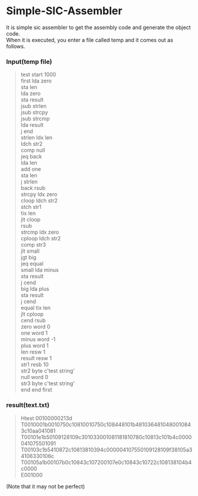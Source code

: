 # Simple-SIC-Assembler

It is simple sic assembler to get the assembly code and generate the object code.  
When it is executed, you enter a file called temp and it comes out as follows.

### Input(temp file)

>test     start   1000  
first    lda     zero  
         sta     len  
         lda     zero  
         sta     result  
         jsub    strlen  
         jsub    strcpy  
         jsub    strcmp  
         lda     result  
         j       end  
strlen   ldx     len  
         ldch    str2  
         comp    null  
         jeq     back  
         lda     len  
         add     one  
         sta     len  
         j       strlen  
back     rsub  
strcpy   ldx     zero  
cloop    ldch    str2  
         stch    str1  
         tix     len  
         jlt     cloop  
         rsub  
strcmp   ldx     zero  
cploop   ldch    str2  
         comp    str3  
         jlt     small  
         jgt     big  
         jeq     equal  
small    lda     minus  
         sta     result  
         j       cend  
big      lda     plus  
         sta     result  
         j       cend  
equal    tix     len  
         jlt     cploop  
cend     rsub  
zero     word    0  
one      word    1  
minus    word    -1  
plus     word    1  
len      resw    1  
result   resw    1  
str1     resb    10  
str2     byte    c'test string'  
null     word    0  
str3     byte    c'test string'  
end      end     first  

### result(text.txt)

>Htest 00100000213d  
T0010001b0010750c10810010750c108448101b4810364810480010843c10aa041081  
T00101e1b50109128109c301033001081181810780c10813c101b4c0000041075501091  
T00103c1b5410872c10813810394c000004107550109128109f38105a34106330106c  
T00105a1b00107b0c10843c107200107e0c10843c10722c108138104b4c0000  
E001000    
  
(Note that it may not be perfect)
